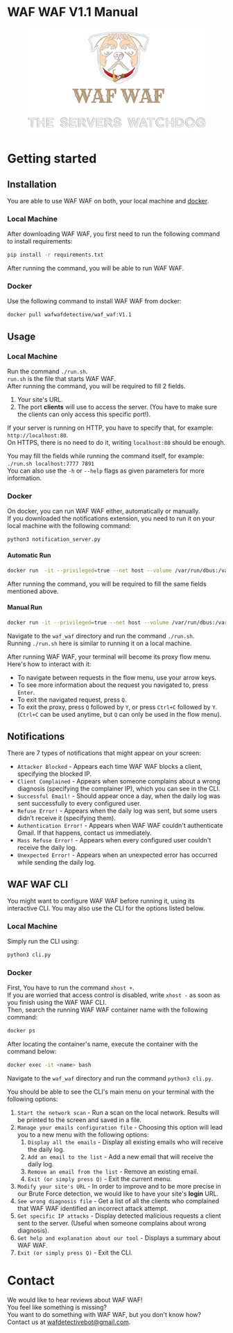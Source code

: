 # WAF WAF V1.1 Manual
<p align="center">
  <img src="https://github.com/N-R-technologies/WAF-WAF/blob/master/misc/logo.png" alt="WAF WAF logo">
</p>

# Getting started
## Installation
You are able to use WAF WAF on both, your local machine and [docker](https://docs.docker.com/).

### Local Machine
After downloading WAF WAF, you first need to run the following command to install requirements:
```bash
pip install -r requirements.txt
```
After running the command, you will be able to run WAF WAF.

### Docker
Use the following command to install WAF WAF from docker:
```bash
docker pull wafwafdetective/waf_waf:V1.1
```

## Usage
### Local Machine
Run the command `./run.sh`.<br>
`run.sh` is the file that starts WAF WAF.<br>
After running the command, you will be required to fill 2 fields.
1. Your site's URL.
1. The port **clients** will use to access the server. (You have to make sure the clients can only access this specific port!).

If your server is running on HTTP, you have to specify that, for example: `http://localhost:80`.<br>
On HTTPS, there is no need to do it, writing `localhost:80` should be enough.

You may fill the fields while running the command itself, for example:<br>
`./run.sh localhost:7777 7891`<br>
You can also use the `-h` or `--help` flags as given parameters for more information.

### Docker
On docker, you can run WAF WAF either, automatically or manually.<br>
If you downloaded the notifications extension, you need to run it on your local machine with the following command:
```bash
python3 notification_server.py
```

#### Automatic Run
```bash
docker run  -it --privileged=true --net host --volume /var/run/dbus:/var/run/dbus wafwafdetective/waf_waf:V1.1
```
After running the command, you will be required to fill the same fields mentioned above.

#### Manual Run
```bash
docker run -it --privileged=true --net host --volume /var/run/dbus:/var/run/dbus wafwafdetective/waf_waf:V1.1 bash
```
Navigate to the `waf_waf` directory and run the command `./run.sh`.<br>
Running `./run.sh` here is similar to running it on a local machine.

After running WAF WAF, your terminal will become its proxy flow menu.<br>
Here's how to interact with it:
- To navigate between requests in the flow menu, use your arrow keys.
- To see more information about the request you navigated to, press `Enter`.
- To exit the navigated request, press `Q`.
- To exit the proxy, press `Q` followed by `Y`, or press `Ctrl+C` followed by `Y`.<br>
  (`Ctrl+C` can be used anytime, but `Q` can only be used in the flow menu).
  
## Notifications
There are 7 types of notifications that might appear on your screen:
- `Attacker Blocked` - Appears each time WAF WAF blocks a client, specifying the blocked IP.
- `Client Complained` - Appears when someone complains about a wrong diagnosis (specifying the complainer IP), which you can see in the CLI.
- `Successful Email!` - Should appear once a day, when the daily log was sent successfully to every configured user.
- `Refuse Error!` - Appears when the daily log was sent, but some users didn't receive it (specifying them).
- `Authentication Error!` - Appears when WAF WAF couldn't authenticate Gmail. If that happens, contact us immediately.
- `Mass Refuse Error!` - Appears when every configured user couldn't receive the daily log.
- `Unexpected Error!` - Appears when an unexpected error has occurred while sending the daily log.

## WAF WAF CLI
You might want to configure WAF WAF before running it, using its interactive CLI. You may also use the CLI for the options listed below.<br>

### Local Machine
Simply run the CLI using:
```bash
python3 cli.py
```

### Docker
First, You have to run the command `xhost +`.<br>
If you are worried that access control is disabled, write `xhost -` as soon as you finish using the WAF WAF CLI.<br>
Then, search the running WAF WAF container name with the following command:
```bash
docker ps
```
After locating the container's name, execute the container with the command below:
```bash
docker exec -it <name> bash
```
Navigate to the `waf_waf` directory and run the command `python3 cli.py`.

You should be able to see the CLI's main menu on your terminal with the following options:
1. `Start the network scan` - Run a scan on the local network. Results will be printed to the screen and saved in a file.
1. `Manage your emails configuration file` - Choosing this option will lead you to a new menu with the following options:
   1. `Display all the emails` - Display all existing emails who will receive the daily log.
   1. `Add an email to the list` - Add a new email that will receive the daily log.
   1. `Remove an email from the list` - Remove an existing email.
   1. `Exit (or simply press Q)` - Exit the current menu.
1. `Modify your site's URL` - In order to improve and to be more precise in our Brute Force detection, we would like to have your site's **login** URL.
1. `See wrong diagnosis file` - Get a list of all the clients who complained that WAF WAF identified an incorrect attack attempt.
1. `Get specific IP attacks` - Display detected malicious requests a client sent to the server. (Useful when someone complains about wrong diagnosis).
1. `Get help and explanation about our tool` - Displays a summary about WAF WAF.
1. `Exit (or simply press Q)` - Exit the CLI.

# Contact
We would like to hear reviews about WAF WAF!<br>
You feel like something is missing?<br>
You want to do something with WAF WAF, but you don't know how?<br>
Contact us at [wafdetectivebot@gmail.com](mailto:wafdetectivebot@gmail.com).
